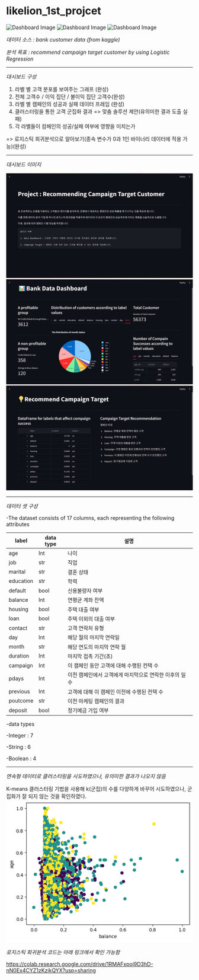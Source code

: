 # likelion_1st_projcet


![Dashboard Image](https://img.shields.io/badge/Python-3776AB?style=plastic&logo=python&logoColor=white)
![Dashboard Image](https://img.shields.io/badge/Pandas-150458?style=plastic&logo=pandas&logoColor=white)
![Dashboard Image](https://img.shields.io/badge/Streamlit-FF4B4B?style=plastic&logo=streamlit&logoColor=white)


*데이터 소스 : bank customer data (from kaggle)*

*분석 목표 : recommend campaign target customer by using Logistic Regression*
_____________________________________________________________________________

*대시보드 구성*
1. 라벨 별 고객 분포를 보여주는 그래프 (완성)
2. 전체 고객수 / 이익 집단 / 불이익 집단 고객수(완성)
3. 라벨 별 캠페인의 성공과 실패 데이터 프레임 (완성)
4. 클러스터링을 통한 고객 군집화 결과 => 맞춤 솔루션 제안(유의미한 결과 도출 실패)
5. 각 라벨들이 캄페인의 성공/실패 여부에 영향을 미치는가 

=> 로지스틱 회귀분석으로 알아보기(종속 변수가 0과 1인 바이너리 데이터에 적용 가능)(완성)

_____________________________________________________________________________

*대시보드 이미지*

![Homescreen Image](img/homescreen.png "홈화면 이미지")
![Dashboard Image](img/dashboardscreen.png "대시보드 이미지")
![Recommendation Image](img/recommendscreen.png "캠페인 타겟 고객 추천 이미지")

_____________________________________________________________________________

*데이터 셋 구성*

-The dataset consists of 17 columns, each representing the following attributes

|   label   | data type |  설명                                              |
| --------- | ----------| --------------------------------------------------- |
| age       | Int       | 나이                                                |
| job       | str       | 직업                                                |
| marital   | str       | 결혼 상태                                           |
| education | str       | 학력                                                |
| default   | bool      | 신용불량자 여부                                      |
| balance   | Int       | 연평균 계좌 잔액                                     |
| housing   | bool      | 주택 대출 여부                                       |
| loan      | bool      | 주택 이외의 대출 여부                                 |
| contact   | str       | 고객 연락처 유형                                     |
| day       | Int       | 해당 월의 마지막 연락일                               |
| month     | str       | 해당 연도의 마지막 연락 월                            |
| duration  | Int       | 마지막 접촉 기간(초)                                 |
| campaign  | Int       | 이 캠페인 동안 고객에 대해 수행된 컨택 수              |
| pdays     | Int       | 이전 캠페인에서 고객에게 마지막으로 연락한 이후의 일 수 |
| previous  | Int       | 고객에 대해 이 캠페인 이전에 수행된 컨택 수            |
| poutcome  | str       | 이전 마케팅 캠페인의 결과                             |
| deposit  | bool      | 정기예금 가입 여부                                   |

-data types

-Integer : 7

-String : 6

-Boolean : 4

_____________________________________________________________________________

*연속형 데이터로 클러스터링을 시도하였으나, 유의미한 결과가 나오지 않음*

K-means 클러스터링 기법을 사용해 k(군집)의 수를 다양하게 바꾸어 시도하였으나, 군집화가 잘 되지 않는 것을 확인하였다.
![clustering Image](img/clustering.png "클러스터링 이미지")

*로지스틱 회귀분석 코드는 아래 링크에서 확인 가능함*

https://colab.research.google.com/drive/1RMAFxpoj9D3hD-nN0Ex4CYZ1zKzikQYX?usp=sharing
